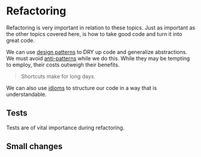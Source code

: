 # Refactoring

Refactoring is very important in relation to these topics. Just as important as the other topics covered here, is how to take good code and turn it into great code.

We can use [design patterns](patterns/README.md) to DRY up code and generalize abstractions. We must avoid [anti-patterns](anti_patterns/README.md) while we do this. While they may be tempting to employ, their costs outweigh their benefits.

> Shortcuts make for long days.

We can also use [idioms](idioms/README.md) to structure our code in a way that is understandable. 

## Tests

Tests are of vital importance during refactoring.

## Small changes
